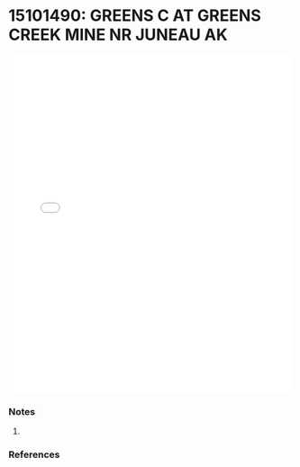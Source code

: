 # 15101490: GREENS C AT GREENS CREEK MINE NR JUNEAU AK

<iframe src="/_static/stations/15101490_fdc.html" width="100%" height="600" frameborder="0"></iframe>

### Notes
1. 

### References

